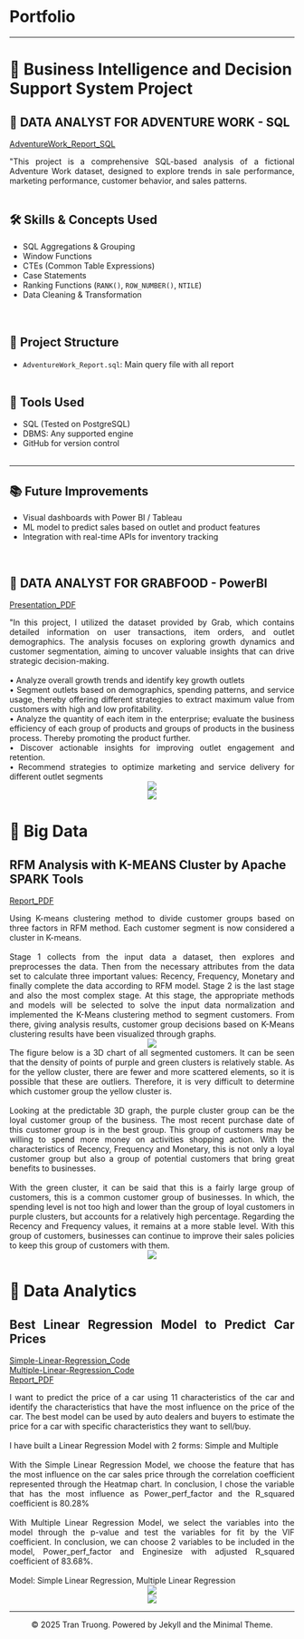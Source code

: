 # Portfolio
---
<h1>🎯 Business Intelligence and Decision Support System Project </h1>

<h2> 📌 DATA ANALYST FOR ADVENTURE WORK - SQL </h2> 
<p>
<a href="https://github.com/TruongBaoTran810/Documents/blob/main/AdventureWork_Report.sql">AdventureWork_Report_SQL</a> <br>
</p>
<div style="text-align: justify"> "This project is a comprehensive SQL-based analysis of a fictional Adventure Work dataset, designed to explore trends in sale performance, marketing performance, customer behavior, and sales patterns. <br> <br>
 
## 🛠️ Skills & Concepts Used <br>
- SQL Aggregations & Grouping  <br>
- Window Functions  <br>
- CTEs (Common Table Expressions)  <br>
- Case Statements  <br>
- Ranking Functions (`RANK()`, `ROW_NUMBER()`, `NTILE`)  <br>
- Data Cleaning & Transformation <br>  <br> <br>
 
## 📂 Project Structure <br>
- `AdventureWork_Report.sql`: Main query file with all report  <br> <br>
## 🔧 Tools Used <br>

- SQL (Tested on PostgreSQL) <br>
- DBMS: Any supported engine <br>
- GitHub for version control  <br> <br>
---

## 📚 Future Improvements <br>

- Visual dashboards with Power BI / Tableau <br>
- ML model to predict sales based on outlet and product features <br>
- Integration with real-time APIs for inventory tracking <br>
<br>

</div>

<h2> 📌 DATA ANALYST FOR GRABFOOD - PowerBI </h2> 
 
<p>
<a href="https://github.com/TruongBaoTran810/Documents/blob/main/Data Insight Analyst.pdf">Presentation_PDF</a> <br>
</p>
<div style="text-align: justify"> "In this project, I utilized the dataset provided by Grab, which contains detailed information on user transactions, item orders, and outlet demographics. The analysis focuses on exploring growth dynamics and customer segmentation, aiming to uncover valuable insights that can drive strategic decision-making. <br> <br>
• Analyze overall growth trends and identify key growth outlets <br>
• Segment outlets based on demographics, spending patterns, and service usage, thereby offering different strategies to extract maximum value from customers with high and low profitability. <br>
• Analyze the quantity of each item in the enterprise; evaluate the business efficiency of each group of products and groups of products in the business process. Thereby promoting the product further. <br>
• Discover actionable insights for improving outlet engagement and retention. <br>
• Recommend strategies to optimize marketing and service delivery for different outlet segments
<br>

</div>

<center><img src="assets/img/Growth Page.png"/></center>
<center><img src="assets/img/Segment Page.png"/></center>

<h1>🎯 Big Data</h1>

<h2> RFM Analysis with K-MEANS Cluster by Apache SPARK Tools</h2>

<p>
<a href="https://github.com/TruongBaoTran810/Documents/blob/main/RFM_Analysis_by_PySpark-Final.pdf">Report_PDF</a>
</p>

<div style="text-align: justify"> 
Using K-means clustering method to divide customer groups based on three factors in RFM method. Each customer segment is now considered a cluster in K-means. <br>
<br> Stage 1 collects from the input data a dataset, then explores and preprocesses the data. Then from the necessary attributes from the data set to calculate three important values: Recency, Frequency, Monetary and finally complete the data according to RFM model. Stage 2 is the last stage and also the most complex stage. At this stage, the appropriate methods and models will be selected to solve the input data normalization and implemented the K-Means clustering method to segment customers. From there, giving analysis results, customer group decisions based on K-Means clustering results have been visualized through graphs. <br>
</div>

<center><img src="assets/img/RFM_Model.png"/></center>
<div style="text-align: justify"> 
The figure below is a 3D chart of all segmented customers. It can be seen that the density of points of purple and green clusters is relatively stable. As for the yellow cluster, there are fewer and more scattered elements, so it is possible that these are outliers. Therefore, it is very difficult to determine which customer group the yellow cluster is. <br> <br>
Looking at the predictable 3D graph, the purple cluster group can be the loyal customer group of the business. The most recent purchase date of this customer group is in the best group. This group of customers may be willing to spend more money on activities
shopping action. With the characteristics of Recency, Frequency and Monetary, this is not only a loyal customer group but also a group of potential customers that bring great benefits to businesses. <br> <br>
With the green cluster, it can be said that this is a fairly large group of customers, this is a common customer group of businesses. In which, the spending level is not too high and lower than the group of loyal customers in purple clusters, but accounts for a relatively high percentage. Regarding the Recency and Frequency values, it remains at a more stable level. With this group of customers, businesses can continue to improve their sales policies to keep this group of customers with them. <br>
<center><img src="assets/img/RFM.PNG"/></center>


<h1>🎯 Data Analytics</h1>

<h2> Best Linear Regression Model to Predict Car Prices </h2>

<p>
<a href="https://github.com/TruongBaoTran810/Simple-Linear-Regression-Project/blob/main/simple-linear-regression-by-python.ipynb">Simple-Linear-Regression_Code</a> <br>
<a href="https://github.com/TruongBaoTran810/Multiple-Linear-Regression/blob/main/multiple-linear-regression-by-python.ipynb">Multiple-Linear-Regression_Code</a> <br>
<a href="https://github.com/TruongBaoTran810/Multiple-Linear-Regression/blob/main/LinearRegression.pdf">Report_PDF</a>
</p>

<div style="text-align: justify"> I want to predict the price of a car using 11 characteristics of the car and identify the characteristics that have the most influence on the price of the car. The best model can be used by auto dealers and buyers to estimate the price for a car with specific characteristics they want to sell/buy.
<br> <br>
I have built a Linear Regression Model with 2 forms: Simple and Multiple <br> <br>
With the Simple Linear Regression Model, we choose the feature that has the most influence on the car sales price through the correlation coefficient represented through the Heatmap chart. In conclusion, I chose the variable that has the most influence as Power_perf_factor and the R_squared coefficient is 80.28% <br> <br>
With Multiple Linear Regression Model, we select the variables into the model through the p-value and test the variables for fit by the VIF coefficient. In conclusion, we can choose 2 variables to be included in the model, Power_perf_factor and Enginesize with adjusted R_squared coefficient of 83.68%.
<br> <br>
Model: Simple Linear Regression, Multiple Linear Regression
<br>
</div>
<center><img src="assets/img/simple_linear_regression.png"/></center>
<center><img src="assets/img/multiple_linear_regression.png"/></center>


---
<center>© 2025 Tran Truong. Powered by Jekyll and the Minimal Theme.</center>





<!-- Remove above link if you don't want to attibute -->

